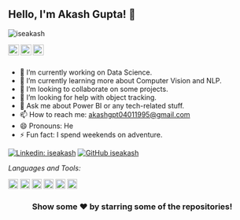 ## Hello, I'm Akash Gupta! 👋

<p align="left"> <img src="https://komarev.com/ghpvc/?username=iseakash&label=Views&color=blue&style=plastic" alt="iseakash" /> </p>

<a href="https://linkedin.com/in/iseakash">
  <img align="left" alt="Akash's Linkdein" width="22px" src="https://media-exp1.licdn.com/dms/image/C4D0BAQGyOWvr4W0Pow/company-logo_200_200/0/1590003577120?e=2159024400&v=beta&t=CtsDFVp0TAdwyg73A8F82MohzKpAQy-pUGA13atPG6A" />
</a>
<a href="https://github.com/iseakash">
  <img align="left" alt="Akash's Github" width="22px" src="https://encrypted-tbn0.gstatic.com/images?q=tbn:ANd9GcTet4aJt18bB-nslsyvF5H6nMxg2Ey40dgzanQRGF0vXx8CKWtbXgwd6JdORT2QqtpzUUs&usqp=CAU" />
</a>
<a href="https://t.me/iseakash">
  <img align="left" alt="Akash's Telegram" width="22px" src="https://upload.wikimedia.org/wikipedia/commons/thumb/8/83/Telegram_2019_Logo.svg/1200px-Telegram_2019_Logo.svg.png" />
</a>

<br/>
<br/>


- 🔭 I’m currently working on Data Science.
- 🌱 I’m currently learning more about Computer Vision and NLP.
- 👯 I’m looking to collaborate on some projects.
- 🤔 I’m looking for help with object tracking.
- 💬 Ask me about Power BI or any tech-related stuff.
- 📫 How to reach me: akashgpt04011995@gmail.com
- 😄 Pronouns: He
- ⚡ Fun fact: I spend weekends on adventure.

[![Linkedin: iseakash](https://img.shields.io/badge/-akash_gupta-blue?style=flat-square&logo=Linkedin&logoColor=white&link=https://linkedin.com/in/iseakash/)](https://linkedin.com/in/iseakash/)
[![GitHub iseakash](https://img.shields.io/github/followers/iseakash?label=follow&style=social)](https://github.com/iseakash)


*Languages and Tools:*  

<code><img height="20" src="https://www.gstatic.com/devrel-devsite/prod/v777b98ff1be68f1af7b3b25f83928f30c18a7dbd2a5bebb30a0e65cbbadfd895/tensorflow/images/lockup.svg?dcb_=0.2589011531342629"></code>
<code><img height="20" src="https://miro.medium.com/max/1200/1*4br4WmxNo0jkcsY796jGDQ.jpeg"></code>
<code><img height="20" src="https://seeklogo.com/images/Q/qt-small-logo-E980A7F727-seeklogo.com.png"></code>
<code><img height="20" src="https://engineering.fb.com/wp-content/uploads/2016/05/2000px-Python-logo-notext.svg_.png"></code>
<code><img height="20" src="https://upload.wikimedia.org/wikipedia/en/c/cd/Anaconda_Logo.png"></code>
<code><img height="20" src="https://upload.wikimedia.org/wikipedia/commons/thumb/1/1d/PyCharm_Icon.svg/1200px-PyCharm_Icon.svg.png"></code>

<div align="center">

### Show some ❤️ by starring some of the repositories!

</div>
